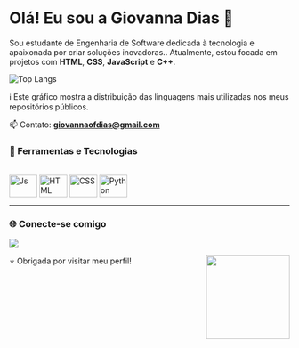 # Olá! Eu sou a Giovanna Dias 🌸

Sou estudante de Engenharia de Software dedicada à tecnologia e apaixonada por criar soluções inovadoras.. 
Atualmente, estou focada em projetos com **HTML**, **CSS**, **JavaScript** e **C++**.

![Top Langs](https://github-readme-stats.vercel.app/api/top-langs/?username=GIVNNDIAS&layout=compact&theme=dracula)

ℹ️ Este gráfico mostra a distribuição das linguagens mais utilizadas nos meus repositórios públicos.

📫 Contato: **giovannaofdias@gmail.com**

### 🔨 Ferramentas e Tecnologias

<div style="display: inline_block"><br>
  <img align="center" alt="Js" height="40" width="50" src="https://cdn.jsdelivr.net/gh/devicons/devicon/icons/javascript/javascript-original.svg">
  <img align="center" alt="HTML" height="40" width="50" src="https://cdn.jsdelivr.net/gh/devicons/devicon/icons/html5/html5-original.svg">
  <img align="center" alt="CSS" height="40" width="50" src="https://cdn.jsdelivr.net/gh/devicons/devicon/icons/css3/css3-original.svg">
  <img align="center" alt="Python" height="40" width="50" src="https://cdn.jsdelivr.net/gh/devicons/devicon/icons/python/python-original.svg">
</div>

---

### 🌐 Conecte-se comigo

<a href="www.linkedin.com/in/giovanna-dias-049846380" target="_blank"><img src="https://img.shields.io/badge/LinkedIn-0077B5?style=for-the-badge&logo=linkedin&logoColor=white" target="_blank"></a>

<img align="right" src="https://media4.giphy.com/media/v1.Y2lkPTc5MGI3NjExNnA2Mm01NnRtYzhtMGVwMnBtcWhjdnEydG5lOWwyOXBsZnQ2NGI1MyZlcD12MV9pbnRlcm5hbF9naWZfYnlfaWQmY3Q9cw/zoQ2J2gQ4oCcjfyF5H/giphy.gif" width="150" />


⭐ Obrigada por visitar meu perfil! 
